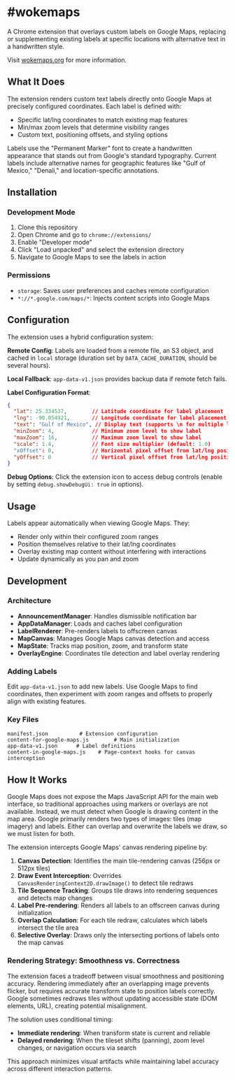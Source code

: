 # #wokemaps

A Chrome extension that overlays custom labels on Google Maps, replacing or supplementing existing labels at specific locations with alternative text in a handwritten style.

Visit [wokemaps.org](http://wokemaps.org/) for more information.

## What It Does

The extension renders custom text labels directly onto Google Maps at precisely configured coordinates. Each label is defined with:
- Specific lat/lng coordinates to match existing map features
- Min/max zoom levels that determine visibility ranges
- Custom text, positioning offsets, and styling options

Labels use the "Permanent Marker" font to create a handwritten appearance that stands out from Google's standard typography. Current labels include alternative names for geographic features like "Gulf of Mexico," "Denali," and location-specific annotations.

## Installation

### Development Mode
1. Clone this repository
2. Open Chrome and go to `chrome://extensions/`
3. Enable "Developer mode"
4. Click "Load unpacked" and select the extension directory
5. Navigate to Google Maps to see the labels in action

### Permissions
- `storage`: Saves user preferences and caches remote configuration
- `*://*.google.com/maps/*`: Injects content scripts into Google Maps

## Configuration

The extension uses a hybrid configuration system:

**Remote Config**: Labels are loaded from a remote file, an S3 object, and cached in `local` storage (duration set by `DATA_CACHE_DURATION`, should be several hours).

**Local Fallback**: `app-data-v1.json` provides backup data if remote fetch fails.

**Label Configuration Format**:
```json
{
  "lat": 25.334537,        // Latitude coordinate for label placement
  "lng": -90.054921,       // Longitude coordinate for label placement
  "text": "Gulf of Mexico", // Display text (supports \n for multiple lines)
  "minZoom": 4,            // Minimum zoom level to show label
  "maxZoom": 16,           // Maximum zoom level to show label
  "scale": 1.4,            // Font size multiplier (default: 1.0)
  "xOffset": 0,            // Horizontal pixel offset from lat/lng position
  "yOffset": 0             // Vertical pixel offset from lat/lng position
}
```

**Debug Options**: Click the extension icon to access debug controls (enable by setting `debug.showDebugUi: true` in options).

## Usage

Labels appear automatically when viewing Google Maps. They:
- Render only within their configured zoom ranges
- Position themselves relative to their lat/lng coordinates
- Overlay existing map content without interfering with interactions
- Update dynamically as you pan and zoom

## Development

### Architecture
- **AnnouncementManager**: Handles dismissible notification bar
- **AppDataManager**: Loads and caches label configuration
- **LabelRenderer**: Pre-renders labels to offscreen canvas
- **MapCanvas**: Manages Google Maps canvas detection and access
- **MapState**: Tracks map position, zoom, and transform state
- **OverlayEngine**: Coordinates tile detection and label overlay rendering

### Adding Labels
Edit `app-data-v1.json` to add new labels. Use Google Maps to find coordinates, then experiment with zoom ranges and offsets to properly align with existing features.

### Key Files
```
manifest.json          # Extension configuration
content-for-google-maps.js        # Main initialization
app-data-v1.json      # Label definitions
content-in-google-maps.js    # Page-context hooks for canvas interception
```

## How It Works

Google Maps does not expose the Maps JavaScript API for the main web interface, so traditional approaches using markers or overlays are not available. Instead, we must detect when Google is drawing content in the map area. Google primarily renders two types of images: tiles (map imagery) and labels. Either can overlap and overwrite the labels we draw, so we must listen for both.

The extension intercepts Google Maps' canvas rendering pipeline by:

1. **Canvas Detection**: Identifies the main tile-rendering canvas (256px or 512px tiles)
2. **Draw Event Interception**: Overrides `CanvasRenderingContext2D.drawImage()` to detect tile redraws
3. **Tile Sequence Tracking**: Groups tile draws into rendering sequences and detects map changes
4. **Label Pre-rendering**: Renders all labels to an offscreen canvas during initialization
5. **Overlap Calculation**: For each tile redraw, calculates which labels intersect the tile area
6. **Selective Overlay**: Draws only the intersecting portions of labels onto the map canvas

### Rendering Strategy: Smoothness vs. Correctness

The extension faces a tradeoff between visual smoothness and positioning accuracy. Rendering immediately after an overlapping image prevents flicker, but requires accurate transform state to position labels correctly. Google sometimes redraws tiles without updating accessible state (DOM elements, URL), creating potential misalignment.

The solution uses conditional timing:
- **Immediate rendering**: When transform state is current and reliable
- **Delayed rendering**: When the tileset shifts (panning), zoom level changes, or navigation occurs via search

This approach minimizes visual artifacts while maintaining label accuracy across different interaction patterns.
